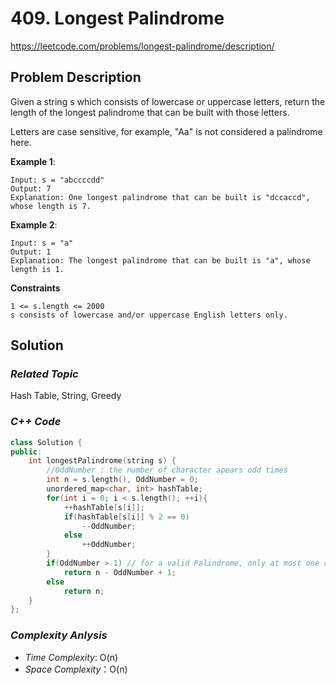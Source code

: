 # 409. Longest Palindrome
https://leetcode.com/problems/longest-palindrome/description/


## Problem Description

Given a string s which consists of lowercase or uppercase letters, return the length of the longest palindrome that can be built with those letters.

Letters are case sensitive, for example, "Aa" is not considered a palindrome here.


**Example 1**:
```
Input: s = "abccccdd"
Output: 7
Explanation: One longest palindrome that can be built is "dccaccd", whose length is 7.
```
**Example 2**:
```
Input: s = "a"
Output: 1
Explanation: The longest palindrome that can be built is "a", whose length is 1.
```

**Constraints**
```
1 <= s.length <= 2000
s consists of lowercase and/or uppercase English letters only.
```

## Solution

### _Related Topic_
   Hash Table, String, Greedy

### _C++ Code_
```cpp
class Solution {
public:
    int longestPalindrome(string s) {
        //OddNumber : the number of character apears odd times
        int n = s.length(), OddNumber = 0;
        unordered_map<char, int> hashTable;
        for(int i = 0; i < s.length(); ++i){
            ++hashTable[s[i]];
            if(hashTable[s[i]] % 2 == 0)
                --OddNumber;
            else
                ++OddNumber;
        }
        if(OddNumber > 1) // for a valid Palindrome, only at most one character can appear odd times
            return n - OddNumber + 1; 
        else
            return n;
    }
};
```

### _Complexity Anlysis_
- _Time Complexity_: O(n)
- _Space Complexity_：O(n)
